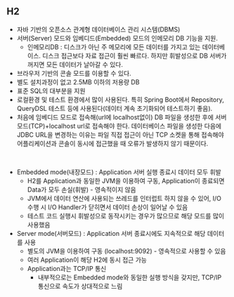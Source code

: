 ## H2
- 자바 기반의 오픈소스 관계형 데이터베이스 관리 시스템(DBMS)
- 서버(Server) 모드와 임베디드(Embedded) 모드의 인메모리 DB 기능을 지원.
    - 인메모리DB : 디스크가 아닌 주 메모리에 모든 데이터를 가지고 있는 데이터베이스. 디스크 접근보다 자료 접근이 훨씬 빠르다. 하지만 휘발성으로 DB 서버가 꺼지면 모든 데이터가 날아갈 수 있다.
- 브라우저 기반의 콘솔 모드를 이용할 수 있다.
- 별도 설치과정이 없고 2.5MB 이하의 저용량 DB
- 표준 SQL의 대부분을 지원
- 로컬환경 및 테스트 환경에서 많이 사용된다. 특히 Spring Boot에서 Repository, QueryDSL 테스트 등에 사용된다(데이터 계속 초기화되어 테스트하기 좋음).
- 처음에 임베디드 모드로 접속해(url에 localhost없이) DB 파일을 생성한 후에 서버 모드(TCP)+localhost url로 접속해야 한다. 데이터베이스 파일을 생성한 다음에 JDBC URL을 변경하는 이유는 파일 직접 접근이 아닌 TCP 소켓을 통해 접속해야 어플리케이션과 콘솔이 동시에 접근했을 때 오류가 발생하지 않기 때문이다.

<br>

- Embedded mode(내장모드) : Application 서버 실행 종료시 데이터 모두 휘발
    - H2를 Application과 동일한 JVM을 이용하여 구동, Application이 종료되면 Data가 모두 손실(휘발) - 영속적이지 않음
    - JVM에서 데이터 연산에 사용되는 쓰레드를 인터럽트 하지 않을 수 있어, I/O 수행 시 I/O Handler가 닫히면서 데이터 손상이 일어날 수 있음
    - 테스트 코드 실행시 휘발성으로 동작시키는 경우가 많으므로 해당 모드를 많이 사용했음
- Server mode(서버모드) : Application 서버 종료시에도 지속적으로 해당 데이터를 사용
    - 별도의 JVM을 이용하여 구동 (localhost:9092) - 영속적으로 사용할 수 있음
    - 여러 Application이 해당 H2에 동시 접근 가능
    - Application과는 TCP/IP 통신
        - 내부적으로는 Embedded mode와 동일한 실행 방식을 갖지만, TCP/IP 통신으로 속도가 상대적으로 느림
